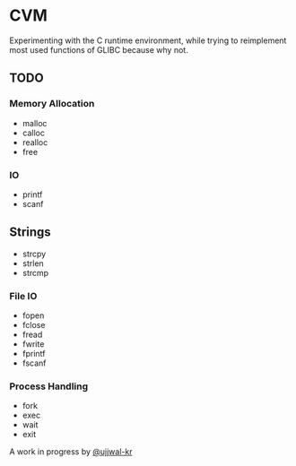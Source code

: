# CVM

Experimenting with the C runtime environment, while trying to reimplement most used functions of GLIBC because why not.

## TODO

### Memory Allocation
- malloc
- calloc
- realloc
- free

### IO
- printf
- scanf

## Strings
- strcpy
- strlen
- strcmp

### File IO
- fopen
- fclose
- fread
- fwrite
- fprintf
- fscanf

### Process Handling
- fork
- exec
- wait
- exit

A work in progress by [@ujjwal-kr](https://github.com/ujjwal-kr)
